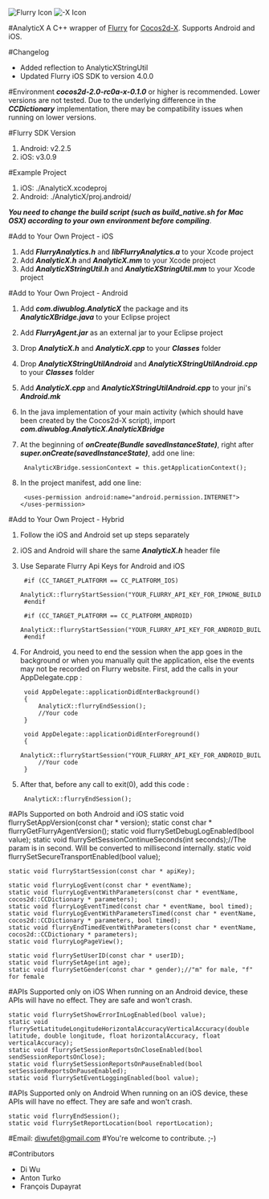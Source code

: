 ![Flurry Icon](http://pic.yupoo.com/diwup_v/BY5uWwj1/c1igU.png) ![-X Icon](http://pic.yupoo.com/diwup_v/BY5waKBY/MC5wD.png)

#AnalyticX
A C++ wrapper of [Flurry](http://www.flurry.com/) for [Cocos2d-X](https://github.com/cocos2d/cocos2d-x). Supports Android and iOS.

#Changelog
* Added reflection to AnalyticXStringUtil
* Updated Flurry iOS SDK to version 4.0.0

#Environment
***cocos2d-2.0-rc0a-x-0.1.0*** or higher is recommended. Lower versions are not tested. Due to the underlying difference in the ***CCDictionary*** implementation, there may be compatibility issues when running on lower versions.

#Flurry SDK Version
1. Android: v2.2.5
2. iOS: v3.0.9

#Example Project
1. iOS: ./AnalyticX.xcodeproj
2. Android: ./AnalyticX/proj.android/

***You need to change the build script (such as build_native.sh for Mac OSX) according to your own environment before compiling***.

#Add to Your Own Project - iOS
1. Add ***FlurryAnalytics.h*** and ***libFlurryAnalytics.a*** to your Xcode project
2. Add ***AnalyticX.h*** and ***AnalyticX.mm*** to your Xcode project
3. Add ***AnalyticXStringUtil.h*** and ***AnalyticXStringUtil.mm*** to your Xcode project

#Add to Your Own Project - Android
1. Add ***com.diwublog.AnalyticX*** the package and its ***AnalyticXBridge.java*** to your Eclipse project
2. Add ***FlurryAgent.jar*** as an external jar to your Eclipse project
3. Drop ***AnalyticX.h*** and ***AnalyticX.cpp*** to your ***Classes*** folder
4. Drop ***AnalyticXStringUtilAndroid*** and ***AnalyticXStringUtilAndroid.cpp*** to your ***Classes*** folder
5. Add ***AnalyticX.cpp*** and ***AnalyticXStringUtilAndroid.cpp*** to your jni's ***Android.mk***
6. In the java implementation of your main activity (which should have been created by the Cocos2d-X script), import ***com.diwublog.AnalyticX.AnalyticXBridge***
7. At the beginning of ***onCreate(Bundle savedInstanceState)***, right after ***super.onCreate(savedInstanceState)***, add one line:

		AnalyticXBridge.sessionContext = this.getApplicationContext();
8. In the project manifest, add one line:

    	<uses-permission android:name="android.permission.INTERNET"></uses-permission>

#Add to Your Own Project - Hybrid
1. Follow the iOS and Android set up steps separately
2. iOS and Android will share the same ***AnalyticX.h*** header file
3. Use Separate Flurry Api Keys for Android and iOS
		
		#if (CC_TARGET_PLATFORM == CC_PLATFORM_IOS)
    		AnalyticX::flurryStartSession("YOUR_FLURRY_API_KEY_FOR_IPHONE_BUILD");
		#endif
		
		#if (CC_TARGET_PLATFORM == CC_PLATFORM_ANDROID)
    		AnalyticX::flurryStartSession("YOUR_FLURRY_API_KEY_FOR_ANDROID_BUILD");
		#endif
4. For Android, you need to end the session when the app goes in the background or when you manually quit the application, else the events may not be recorded on Flurry website. First, add the calls in your AppDelegate.cpp :		
		
		void AppDelegate::applicationDidEnterBackground()
		{
    		AnalyticX::flurryEndSession();
			//Your code
		}

		void AppDelegate::applicationDidEnterForeground()
		{
	    	AnalyticX::flurryStartSession("YOUR_FLURRY_API_KEY_FOR_ANDROID_BUILD");
			//Your code
		}
5. After that, before any call to exit(0), add this code :		
		
    	AnalyticX::flurryEndSession();

#APIs Supported on both Android and iOS
    static void flurrySetAppVersion(const char * version);
    static const char * flurryGetFlurryAgentVersion();
    static void flurrySetDebugLogEnabled(bool value);
    static void flurrySetSessionContinueSeconds(int seconds);//The param is in second. Will be converted to millisecond internally.
    static void flurrySetSecureTransportEnabled(bool value);
    
    static void flurryStartSession(const char * apiKey);
    
    static void flurryLogEvent(const char * eventName);
    static void flurryLogEventWithParameters(const char * eventName, cocos2d::CCDictionary * parameters);
    static void flurryLogEventTimed(const char * eventName, bool timed);
    static void flurryLogEventWithParametersTimed(const char * eventName, cocos2d::CCDictionary * parameters, bool timed);
    static void flurryEndTimedEventWithParameters(const char * eventName, cocos2d::CCDictionary * parameters);
    static void flurryLogPageView();
    
    static void flurrySetUserID(const char * userID);
    static void flurrySetAge(int age);
    static void flurrySetGender(const char * gender);//"m" for male, "f" for female

#APIs Supported only on iOS
When running on an Android device, these APIs will have no effect. They are safe and won't crash.

    static void flurrySetShowErrorInLogEnabled(bool value);
    static void flurrySetLatitudeLongitudeHorizontalAccuracyVerticalAccuracy(double latitude, double longitude, float horizontalAccuracy, float verticalAccuracy);
    static void flurrySetSessionReportsOnCloseEnabled(bool sendSessionReportsOnClose);
    static void flurrySetSessionReportsOnPauseEnabled(bool setSessionReportsOnPauseEnabled);
    static void flurrySetEventLoggingEnabled(bool value);

#APIs Supported only on Android
When running on an iOS device, these APIs will have no effect. They are safe and won't crash.

    static void flurryEndSession();
    static void flurrySetReportLocation(bool reportLocation);

#Email: <diwufet@gmail.com>
#You're welcome to contribute. ;-)

#Contributors
* Di Wu
* Anton Turko
* François Dupayrat
